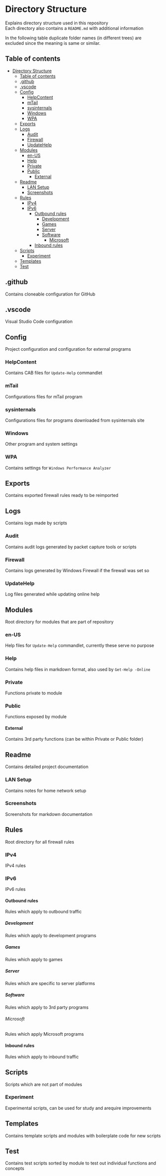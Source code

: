 
# Directory Structure

Explains directory structure used in this repository\
Each directory also contains a `README.md` with additional information

In the following table duplicate folder names (in different trees) are excluded since
the meaning is same or similar.

## Table of contents

- [Directory Structure](#directory-structure)
  - [Table of contents](#table-of-contents)
  - [.github](#github)
  - [.vscode](#vscode)
  - [Config](#config)
    - [HelpContent](#helpcontent)
    - [mTail](#mtail)
    - [sysinternals](#sysinternals)
    - [Windows](#windows)
    - [WPA](#wpa)
  - [Exports](#exports)
  - [Logs](#logs)
    - [Audit](#audit)
    - [Firewall](#firewall)
    - [UpdateHelp](#updatehelp)
  - [Modules](#modules)
    - [en-US](#en-us)
    - [Help](#help)
    - [Private](#private)
    - [Public](#public)
      - [External](#external)
  - [Readme](#readme)
    - [LAN Setup](#lan-setup)
    - [Screenshots](#screenshots)
  - [Rules](#rules)
    - [IPv4](#ipv4)
    - [IPv6](#ipv6)
      - [Outbound rules](#outbound-rules)
        - [Development](#development)
        - [Games](#games)
        - [Server](#server)
        - [Software](#software)
          - [Microsoft](#microsoft)
      - [Inbound rules](#inbound-rules)
  - [Scripts](#scripts)
    - [Experiment](#experiment)
  - [Templates](#templates)
  - [Test](#test)

## .github

Contains cloneable configuration for GitHub

## .vscode

Visual Studio Code configuration

## Config

Project configuration and configuration for external programs

### HelpContent

Contains CAB files for `Update-Help` commandlet

### mTail

Configurations files for mTail program

### sysinternals

Configurations files for programs downloaded from sysinternals site

### Windows

Other program and system settings

### WPA

Contains settings for `Windows Performance Analyzer`

## Exports

Contains exported firewall rules ready to be reimported

## Logs

Contains logs made by scripts

### Audit

Contains audit logs generated by packet capture tools or scripts

### Firewall

Contains logs generated by Windows Firewall if the firewall was set so

### UpdateHelp

Log files generated while updating online help

## Modules

Root directory for modules that are part of repository

### en-US

Help files for `Update-Help` commandlet, currently these serve no purpose

### Help

Contains help files in markdown format, also used by `Get-Help -Online`

### Private

Functions private to module

### Public

Functions exposed by module

#### External

Contains 3rd party functions (can be within Private or Public folder)

## Readme

Contains detailed project documentation

### LAN Setup

Contains notes for home network setup

### Screenshots

Screenshots for markdown documentation

## Rules

Root directory for all firewall rules

### IPv4

IPv4 rules

### IPv6

IPv6 rules

#### Outbound rules

Rules which apply to outbound traffic

##### Development

Rules which apply to development programs

##### Games

Rules which apply to games

##### Server

Rules which are specific to server platforms

##### Software

Rules which apply to 3rd party programs

###### Microsoft

Rules which apply Microsoft programs

#### Inbound rules

Rules which apply to inbound traffic

## Scripts

Scripts which are not part of modules

### Experiment

Experimental scripts, can be used for study and arequire improvements

## Templates

Contains template scripts and modules with boilerplate code for new scripts

## Test

Contains test scripts sorted by module to test out individual functions and concepts

